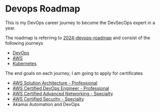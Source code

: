 # Devops Roadmap

This is my DevOps career journey to become the DevSecOps expert in a year.

The roadmap is referring to [2024-devops-roadmap](https://roadmap.sh/devops) and consist of the following journeys

- [DevOps](https://roadmap.sh/devops)
- [AWS](https://roadmap.sh/aws)
- [Kubernetes](https://roadmap.sh/kubernetes)

The end goals on each journey, I am going to apply for certificates

- [AWS Solution Architecture - Professional](https://aws.amazon.com/certification/certified-solutions-architect-professional/?ch=tile&tile=getstarted)
- [AWS Certified DevOps Engineer - Professional](https://aws.amazon.com/certification/certified-devops-engineer-professional/?ch=tile&tile=getstarted)
- [AWS Certified Advanced Networking - Specialty](https://aws.amazon.com/certification/certified-advanced-networking-specialty/?ch=tile&tile=getstarted)
- [AWS Certified Security - Specialty](https://aws.amazon.com/certification/certified-security-specialty/?ch=tile&tile=getstarted)
- Akamai Automation and DevOps
